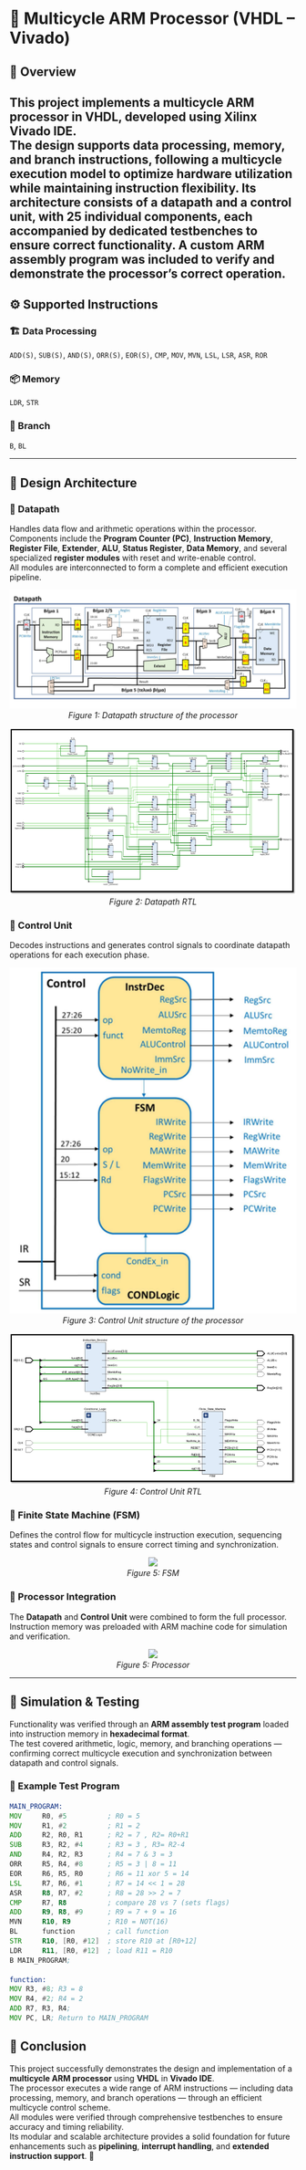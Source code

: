 # 🧠 Multicycle ARM Processor (VHDL – Vivado)

## 📘 Overview
This project implements a **multicycle ARM processor** in **VHDL**, developed using **Xilinx Vivado IDE**.  
The design supports **data processing**, **memory**, and **branch instructions**, following a **multicycle execution model** to optimize hardware utilization while maintaining instruction flexibility.
Its architecture consists of a datapath and a control unit, with 25 individual components, each accompanied by dedicated testbenches to ensure correct functionality.
A custom ARM assembly program was included to verify and demonstrate the processor’s correct operation.
---

## ⚙️ Supported Instructions

### 🏗 Data Processing  
`ADD(S)`, `SUB(S)`, `AND(S)`, `ORR(S)`, `EOR(S)`, `CMP`, `MOV`, `MVN`, `LSL`, `LSR`, `ASR`, `ROR`

### 📦 Memory  
`LDR`, `STR`

### 🔀 Branch  
`B`, `BL`

---

## 🧩 Design Architecture

### 🔹 Datapath  
Handles data flow and arithmetic operations within the processor.  
Components include the **Program Counter (PC)**, **Instruction Memory**, **Register File**, **Extender**, **ALU**, **Status Register**, **Data Memory**, and several specialized **register modules** with reset and write-enable control.  
All modules are interconnected to form a complete and efficient execution pipeline.


<p align="center">
  <img src="ARM Processor/schemas/Datapath.png">
  <br>
  <em>Figure 1: Datapath structure of the processor</em>
</p>


<p align="center">
  <img src="ARM Processor/schemas/Datapath_Elaborated_Design.png">
  <br>
  <em>Figure 2: Datapath RTL</em>
</p>

### 🔹 Control Unit  
Decodes instructions and generates control signals to coordinate datapath operations for each execution phase.

<p align="center">
  <img src="ARM Processor/schemas/Control_Unit.png">
  <br>
  <em>Figure 3: Control Unit structure of the processor</em>
</p>

<p align="center">
  <img src="ARM Processor/schemas/Control_Unit_Elaborated_Design.png">
  <br>
  <em>Figure 4: Control Unit RTL</em>
</p>

### 🔹 Finite State Machine (FSM)  
Defines the control flow for multicycle instruction execution, sequencing states and control signals to ensure correct timing and synchronization.

<p align="center">
  <img src="images/FSM.png">
  <br>
  <em>Figure 5: FSM</em>
</p>

### 🔹 Processor Integration  
The **Datapath** and **Control Unit** were combined to form the full processor.  
Instruction memory was preloaded with ARM machine code for simulation and verification.

<p align="center">
  <img src="images/Processor.png">
  <br>
  <em>Figure 5: Processor</em>
</p>

---

## 🧪 Simulation & Testing
Functionality was verified through an **ARM assembly test program** loaded into instruction memory in **hexadecimal format**.  
The test covered arithmetic, logic, memory, and branching operations — confirming correct multicycle execution and synchronization between datapath and control signals.

### 🧾 Example Test Program
```asm
MAIN_PROGRAM:
MOV     R0, #5          ; R0 = 5
MOV     R1, #2          ; R1 = 2
ADD     R2, R0, R1      ; R2 = 7 , R2= R0+R1
SUB     R3, R2, #4      ; R3 = 3 , R3= R2-4
AND     R4, R2, R3      ; R4 = 7 & 3 = 3
ORR     R5, R4, #8      ; R5 = 3 | 8 = 11
EOR     R6, R5, R0      ; R6 = 11 xor 5 = 14
LSL     R7, R6, #1      ; R7 = 14 << 1 = 28
ASR     R8, R7, #2      ; R8 = 28 >> 2 = 7
CMP     R7, R8          ; compare 28 vs 7 (sets flags)
ADD     R9, R8, #9      ; R9 = 7 + 9 = 16
MVN     R10, R9         ; R10 = NOT(16)
BL      function        ; call function
STR     R10, [R0, #12]  ; store R10 at [R0+12]
LDR     R11, [R0, #12]  ; load R11 = R10
B MAIN_PROGRAM;

function:
MOV R3, #8; R3 = 8
MOV R4, #2; R4 = 2
ADD R7, R3, R4;
MOV PC, LR; Return to MAIN_PROGRAM
```

## 🧠 Conclusion

This project successfully demonstrates the design and implementation of a **multicycle ARM processor** using **VHDL** in **Vivado IDE**.  
The processor executes a wide range of ARM instructions — including data processing, memory, and branch operations — through an efficient multicycle control scheme.  
All modules were verified through comprehensive testbenches to ensure accuracy and timing reliability.  
Its modular and scalable architecture provides a solid foundation for future enhancements such as **pipelining**, **interrupt handling**, and **extended instruction support**. 🚀
